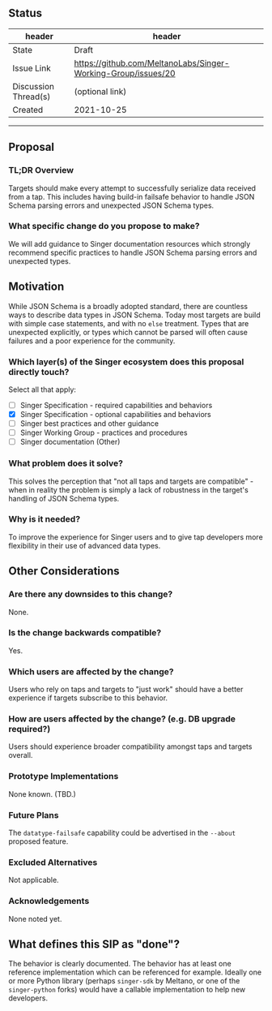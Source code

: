 ## Status

| header | header |
| ------ | ------ |
| State | Draft  |
| Issue Link | https://github.com/MeltanoLabs/Singer-Working-Group/issues/20 |
| Discussion Thread(s) | (optional link) |
| Created | 2021-10-25 |

-----------------------

## Proposal

### TL;DR Overview

Targets should make every attempt to successfully serialize data received from a tap. This includes having build-in failsafe behavior to handle JSON Schema parsing errors and unexpected JSON Schema types.

### What specific change do you propose to make?

We will add guidance to Singer documentation resources which strongly recommend specific practices to handle JSON Schema parsing errors and unexpected types.

## Motivation

While JSON Schema is a broadly adopted standard, there are countless ways to describe data types in JSON Schema. Today most targets are build with simple case statements, and with no `else` treatment. Types that are unexpected explicitly, or types which cannot be parsed will often cause failures and a poor experience for the community.

### Which layer(s) of the Singer ecosystem does this proposal directly touch?

Select all that apply:

- [ ] Singer Specification - required capabilities and behaviors
- [x] Singer Specification - optional capabilities and behaviors
- [ ] Singer best practices and other guidance
- [ ] Singer Working Group - practices and procedures
- [ ] Singer documentation (Other)

### What problem does it solve?

This solves the perception that "not all taps and targets are compatible" - when in reality the problem is simply a lack of robustness in the target's handling of JSON Schema types.

### Why is it needed?

To improve the experience for Singer users and to give tap developers more flexibility in their use of advanced data types.

## Other Considerations

### Are there any downsides to this change?

None.

### Is the change backwards compatible?

Yes.

### Which users are affected by the change?

Users who rely on taps and targets to "just work" should have a better experience if targets subscribe to this behavior.

### How are users affected by the change? (e.g. DB upgrade required?)

Users should experience broader compatibility amongst taps and targets overall.

### Prototype Implementations

None known. (TBD.)

### Future Plans

The `datatype-failsafe` capability could be advertised in the `--about` proposed feature.

### Excluded Alternatives

Not applicable.

### Acknowledgements 

None noted yet.

## What defines this SIP as "done"?

The behavior is clearly documented. The behavior has at least one reference implementation which can be referenced for example. Ideally one or more Python library (perhaps `singer-sdk` by Meltano, or one of the `singer-python` forks) would have a callable implementation to help new developers.
